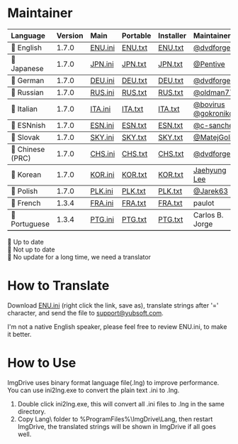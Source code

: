 # Maintainer
<table border="0" cellpadding=5 cols=13 frame=below rules=rows>
    <tr><th align=left>Language</th><th align=left>Version</th><th align=left>Main</th><th align=left>Portable</th><th align=left>Installer</th><th align=left>Maintainer</th></tr> 
    <tr><td>&#x1F34F; English</td><td>1.7.0</td><td><a href="https://github.com/dvdforge/imgdrive_translations/edit/master/ENU.ini">ENU.ini</a></td><td><a href="https://github.com/dvdforge/imgdrive_translations/edit/master/portable_lang/ENU.txt">ENU.txt</a></td><td><a href="https://github.com/dvdforge/imgdrive_translations/edit/master/setup_lang/ENU.txt">ENU.txt</a></td><td><a href="https://github.com/dvdforge">@dvdforge</a></td></tr>
    <tr><td>&#x1F34F; Japanese</td><td>1.7.0</td><td><a href="https://github.com/dvdforge/imgdrive_translations/edit/master/JPN.ini">JPN.ini</a></td><td><a href="https://github.com/dvdforge/imgdrive_translations/edit/master/portable_lang/JPN.txt">JPN.txt</a></td><td><a href="https://github.com/dvdforge/imgdrive_translations/edit/master/setup_lang/JPN.txt">JPN.txt</a></td></td><td><a href="https://github.com/Pentive">@Pentive</a></td></tr>
    <tr><td>&#x1F34F; German</td><td>1.7.0</td><td><a href="https://github.com/dvdforge/imgdrive_translations/edit/master/DEU.ini">DEU.ini</a></td><td><a href="https://github.com/dvdforge/imgdrive_translations/edit/master/portable_lang/DEU.txt">DEU.txt</a></td><td><a href="https://github.com/dvdforge/imgdrive_translations/edit/master/setup_lang/DEU.txt">DEU.txt</a></td><td><a href="https://github.com/dvdforge">@dvdforge</a></td></tr>
    <tr><td>&#x1F34F; Russian</td><td>1.7.0</td><td><a href="https://github.com/dvdforge/imgdrive_translations/edit/master/RUS.ini">RUS.ini</a></td><td><a href="https://github.com/dvdforge/imgdrive_translations/edit/master/portable_lang/RUS.txt">RUS.txt</a></td><td><a href="https://github.com/dvdforge/imgdrive_translations/edit/master/setup_lang/RUS.txt">RUS.txt</a></td><td><a href="https://github.com/oldman777">@oldman777</a></td></tr>
    <tr><td>&#x1F34F; Italian</td><td>1.7.0</td><td><a href="https://github.com/dvdforge/imgdrive_translations/edit/master/ITA.ini">ITA.ini</a></td><td><a href="https://github.com/dvdforge/imgdrive_translations/edit/master/portable_lang/ITA.txt">ITA.txt</a></td><td><a href="https://github.com/dvdforge/imgdrive_translations/edit/master/setup_lang/ITA.txt">ITA.txt</a></td><td><a href="https://github.com/bovirus">@bovirus</a> <a href="https://github.com/gokronikos">@gokronikos</a></td></tr>
    <tr><td>&#x1F34F; ESNnish</td><td>1.7.0</td><td><a href="https://github.com/dvdforge/imgdrive_translations/edit/master/ESN.ini">ESN.ini</a></td><td><a href="https://github.com/dvdforge/imgdrive_translations/edit/master/portable_lang/ESN.txt">ESN.txt</a></td><td><a href="https://github.com/dvdforge/imgdrive_translations/edit/master/setup_lang/ESN.txt">ESN.txt</a></td><td><a href="https://github.com/c-sanchez">@c-sanchez</a></td></tr>
    <tr><td>&#x1F34F; Slovak</td><td>1.7.0</td><td><a href="https://github.com/dvdforge/imgdrive_translations/edit/master/SKY.ini">SKY.ini</a></td><td><a href="https://github.com/dvdforge/imgdrive_translations/edit/master/portable_lang/SKY.txt">SKY.txt</a></td><td><a href="https://github.com/dvdforge/imgdrive_translations/edit/master/setup_lang/SKY.txt">SKY.txt</a></td><td><a href="https://github.com/MatejGolian">@MatejGolian</a></td></tr>
    <tr><td>&#x1F34F; Chinese (PRC)</td><td>1.7.0</td><td><a href="https://github.com/dvdforge/imgdrive_translations/edit/master/CHS.ini">CHS.ini</a></td><td><a href="https://github.com/dvdforge/imgdrive_translations/edit/master/portable_lang/CHS.txt">CHS.txt</a></td><td><a href="https://github.com/dvdforge/imgdrive_translations/edit/master/setup_lang/CHS.txt">CHS.txt</a></td><td><a href="https://github.com/dvdforge">@dvdforge</a></td></tr>
    <tr><td>&#x1F34F; Korean</td><td>1.7.0</td><td><a href="https://github.com/dvdforge/imgdrive_translations/edit/master/KOR.ini">KOR.ini</a></td><td><a href="https://github.com/dvdforge/imgdrive_translations/edit/master/portable_lang/KOR.txt">KOR.txt</a></td><td><a href="https://github.com/dvdforge/imgdrive_translations/edit/master/setup_lang/KOR.txt">KOR.txt</a></td><td><a href="http://www.kolanp.com">Jaehyung Lee</a></td></tr>
    <tr><td>&#x1F34F; Polish</td><td>1.7.0</td><td><a href="https://github.com/dvdforge/imgdrive_translations/edit/master/PLK.ini">PLK.ini</a></td><td><a href="https://github.com/dvdforge/imgdrive_translations/edit/master/portable_lang/PLK.txt">PLK.txt</a></td><td><a href="https://github.com/dvdforge/imgdrive_translations/edit/master/setup_lang/PLK.txt">PLK.txt</a></td><td><a href="https://github.com/Jarek63">@Jarek63</a></td></tr>
    <tr><td>&#x1F34E; French</td><td>1.3.4</td><td><a href="https://github.com/dvdforge/imgdrive_translations/edit/master/FRA.ini">FRA.ini</a></td><td><a href="https://github.com/dvdforge/imgdrive_translations/edit/master/portable_lang/FRA.txt">FRA.txt</a></td><td><a href="https://github.com/dvdforge/imgdrive_translations/edit/master/setup_lang/FRA.txt">FRA.txt</a></td><td>paulot</td></tr>
    <tr><td>&#x1F34E; Portuguese</td><td>1.3.4</td><td><a href="https://github.com/dvdforge/imgdrive_translations/edit/master/PTG.ini">PTG.ini</a></td><td><a href="https://github.com/dvdforge/imgdrive_translations/edit/master/portable_lang/PTG.txt">PTG.txt</a></td><td><a href="https://github.com/dvdforge/imgdrive_translations/edit/master/setup_lang/PTG.txt">PTG.txt</a></td><td>Carlos B. Jorge</td></tr>
    <!--tr><td>&#x1F34E; Swedish</td><td>1.2.0</td><td><a href="https://github.com/dvdforge/imgdrive_translations/edit/master/SVE.ini">SVE.ini</a></td><td><a href="https://github.com/dvdforge/imgdrive_translations/edit/master/portable_lang/SVE.txt">SVE.txt</a></td><td><a href="https://github.com/dvdforge/imgdrive_translations/edit/master/setup_lang/SVE.txt">SVE.txt</a></td></tr-->
</table>

&#x1F34F; Up to date<br>
&#x1F34A; Not up to date<br>
&#x1F34E; No update for a long time, we need a translator

# How to Translate
Download [ENU.ini](https://raw.githubusercontent.com/dvdforge/imgdrive_translations/master/ENU.ini) (right click the link, save as), translate strings after '=' character, and send the file to support@yubsoft.com.

I'm not a native English speaker, please feel free to review ENU.ini, to make it better.

# How to Use
ImgDrive uses binary format language file(.lng) to improve performance. You can use ini2lng.exe to convert the plain text .ini to .lng.

1. Double click ini2lng.exe, this will convert all .ini files to .lng in the same directory.
2. Copy Lang\ folder to %ProgramFiles%\ImgDrive\Lang\, then restart ImgDrive, the translated strings will be shown in ImgDrive if all goes well.
